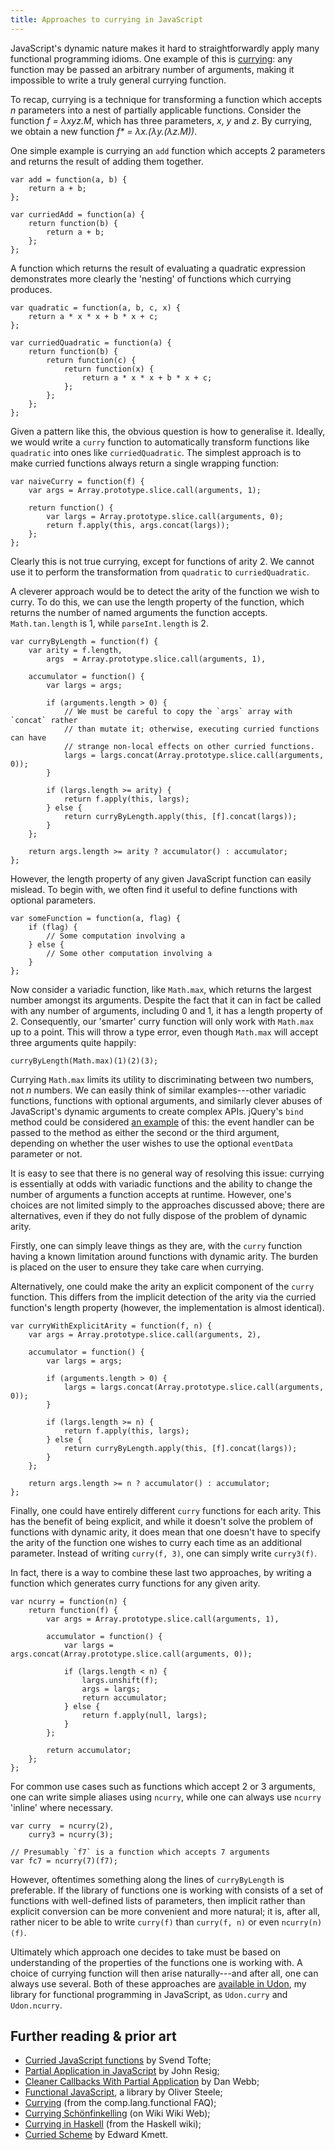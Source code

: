```yaml
---
title: Approaches to currying in JavaScript
---
```


JavaScript's dynamic nature makes it hard to straightforwardly apply many
functional programming idioms. One example of this is [currying][currying]: any
function may be passed an arbitrary number of arguments, making it impossible
to write a truly general currying function.

To recap, currying is a technique for transforming a function which accepts _n_
parameters into a nest of partially applicable functions. Consider the
function _f = λxyz.M_, which has three parameters, _x_, _y_ and _z_. By
currying, we obtain a new function _f* = λx.(λy.(λz.M))_.

One simple example is currying an `add` function which accepts 2 parameters and
returns the result of adding them together.

~~~ {.JavaScript}
var add = function(a, b) {
    return a + b;
};

var curriedAdd = function(a) {
    return function(b) {
        return a + b;
    };
};
~~~

A function which returns the result of evaluating a quadratic expression
demonstrates more clearly the 'nesting' of functions which currying produces.

~~~ {.JavaScript}
var quadratic = function(a, b, c, x) {
    return a * x * x + b * x + c;
};

var curriedQuadratic = function(a) {
    return function(b) {
        return function(c) {
            return function(x) {
                return a * x * x + b * x + c;
            };
        };
    };
};
~~~

Given a pattern like this, the obvious question is how to generalise it.
Ideally, we would write a `curry` function to automatically transform functions
like `quadratic` into ones like `curriedQuadratic`. The simplest approach is to
make curried functions always return a single wrapping function:

~~~{.JavaScript}
var naiveCurry = function(f) {
    var args = Array.prototype.slice.call(arguments, 1);
    
    return function() {
        var largs = Array.prototype.slice.call(arguments, 0);
        return f.apply(this, args.concat(largs));
    };
};
~~~

Clearly this is not true currying, except for functions of arity 2. We cannot
use it to perform the transformation from `quadratic` to `curriedQuadratic`.

A cleverer approach would be to detect the arity of the function we wish to
curry. To do this, we can use the length property of the function, which
returns the number of named arguments the function accepts. `Math.tan.length`
is 1, while `parseInt.length` is 2.

~~~{.JavaScript}
var curryByLength = function(f) {
    var arity = f.length,
        args  = Array.prototype.slice.call(arguments, 1),
    
    accumulator = function() {
        var largs = args;
        
        if (arguments.length > 0) {
            // We must be careful to copy the `args` array with `concat` rather
            // than mutate it; otherwise, executing curried functions can have
            // strange non-local effects on other curried functions.
            largs = largs.concat(Array.prototype.slice.call(arguments, 0));
        }
        
        if (largs.length >= arity) {
            return f.apply(this, largs);
        } else {
            return curryByLength.apply(this, [f].concat(largs));
        }
    };
    
    return args.length >= arity ? accumulator() : accumulator;
};
~~~

However, the length property of any given JavaScript function can easily
mislead. To begin with, we often find it useful to define functions with
optional parameters.

~~~{.JavaScript}
var someFunction = function(a, flag) {
    if (flag) {
        // Some computation involving a
    } else {
        // Some other computation involving a
    }
};
~~~

Now consider a variadic function, like `Math.max`, which returns the largest
number amongst its arguments. Despite the fact that it can in fact be called
with any number of arguments, including 0 and 1, it has a length property of 2.
Consequently, our 'smarter' curry function will only work with `Math.max` up to
a point. This will throw a type error, even though `Math.max` will accept three
arguments quite happily:

~~~{.JavaScript}
curryByLength(Math.max)(1)(2)(3);
~~~

Currying `Math.max` limits its utility to discriminating between two numbers,
not _n_ numbers. We can easily think of similar examples---other variadic
functions, functions with optional arguments, and similarly clever abuses of
JavaScript's dynamic arguments to create complex APIs. jQuery's `bind` method
could be considered [an example][jqbind] of this: the event handler can be
passed to the method as either the second or the third argument, depending on
whether the user wishes to use the optional `eventData` parameter or not.

It is easy to see that there is no general way of resolving this issue:
currying is essentially at odds with variadic functions and the ability to
change the number of arguments a function accepts at runtime. However, one's
choices are not limited simply to the approaches discussed above; there are
alternatives, even if they do not fully dispose of the problem of dynamic
arity.

Firstly, one can simply leave things as they are, with the `curry` function
having a known limitation around functions with dynamic arity. The burden is
placed on the user to ensure they take care when currying.

Alternatively, one could make the arity an explicit component of the `curry`
function. This differs from the implicit detection of the arity via the curried
function's length property (however, the implementation is almost identical).

~~~{.JavaScript}
var curryWithExplicitArity = function(f, n) {
    var args = Array.prototype.slice.call(arguments, 2),
    
    accumulator = function() {
        var largs = args;
        
        if (arguments.length > 0) {
            largs = largs.concat(Array.prototype.slice.call(arguments, 0));
        }
        
        if (largs.length >= n) {
            return f.apply(this, largs);
        } else {
            return curryByLength.apply(this, [f].concat(largs));
        }
    };
    
    return args.length >= n ? accumulator() : accumulator;
};
~~~

Finally, one could have entirely different `curry` functions for each arity.
This has the benefit of being explicit, and while it doesn't solve the problem
of functions with dynamic arity, it does mean that one doesn't have to specify
the arity of the function one wishes to curry each time as an additional
parameter. Instead of writing `curry(f, 3)`, one can simply write `curry3(f)`.

In fact, there is a way to combine these last two approaches, by writing a
function which generates curry functions for any given arity.

~~~{.JavaScript}
var ncurry = function(n) {
    return function(f) {
        var args = Array.prototype.slice.call(arguments, 1),
        
        accumulator = function() {
            var largs = args.concat(Array.prototype.slice.call(arguments, 0));
            
            if (largs.length < n) {
                largs.unshift(f);
                args = largs;
                return accumulator;
            } else {
                return f.apply(null, largs);
            }
        };
        
        return accumulator;
    };
};
~~~

For common use cases such as functions which accept 2 or 3 arguments, one can
write simple aliases using `ncurry`, while one can always use `ncurry` 'inline'
where necessary.

~~~{.JavaScript}
var curry  = ncurry(2),
    curry3 = ncurry(3);

// Presumably `f7` is a function which accepts 7 arguments
var fc7 = ncurry(7)(f7);
~~~

However, oftentimes something along the lines of `curryByLength` is preferable.
If the library of functions one is working with consists of a set of functions
with well-defined lists of parameters, then implicit rather than explicit
conversion can be more convenient and more natural; it is, after all, rather
nicer to be able to write `curry(f)` than `curry(f, n)` or even `ncurry(n)(f)`.

Ultimately which approach one decides to take must be based on understanding of
the properties of the functions one is working with. A choice of currying
function will then arise naturally---and after all, one can always use several.
Both of these approaches are [available in Udon][udon], my library for
functional programming in JavaScript, as `Udon.curry` and `Udon.ncurry`.


Further reading & prior art
---------------------------

* [Curried JavaScript functions][curriedjs] by Svend Tofte;
* [Partial Application in JavaScript][partialjs] by John Resig;
* [Cleaner Callbacks With Partial Application][callbacks] by Dan Webb;
* [Functional JavaScript][functionaljs], a library by Oliver Steele;
* [Currying][functional] (from the comp.lang.functional FAQ);
* [Currying Schönfinkelling][c2currying] (on Wiki Wiki Web);
* [Currying in Haskell][curryinghaskell] (from the Haskell wiki);
* [Curried Scheme][curriedscheme] by Edward Kmett.

[currying]:        http://en.wikipedia.org/wiki/Currying
[jqbind]:          http://api.jquery.com/bind/
[udon]:            http://github.com/ionfish/udon
[curriedjs]:       http://www.svendtofte.com/code/curried_javascript/
[partialjs]:       http://ejohn.org/blog/partial-functions-in-javascript/
[callbacks]:       http://www.danwebb.net/2006/11/3/from-the-archives-cleaner-callbacks-with-partial-application
[functionaljs]:    http://osteele.com/sources/javascript/functional/
[functional]:      http://www.cs.nott.ac.uk/~gmh/faq.html#currying
[c2currying]:      http://c2.com/cgi/wiki?CurryingSchonfinkelling
[curryinghaskell]: http://www.haskell.org/haskellwiki/Currying
[curriedscheme]:   http://comonad.com/reader/2009/curried-scheme/
